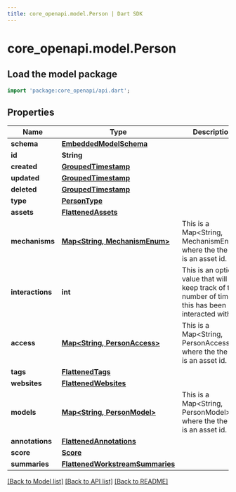 ```yaml
---
title: core_openapi.model.Person | Dart SDK
---
```


# core_openapi.model.Person

## Load the model package
```dart
import 'package:core_openapi/api.dart';
```

## Properties
Name | Type | Description | Notes
------------ | ------------- | ------------- | -------------
**schema** | [**EmbeddedModelSchema**](EmbeddedModelSchema.md) |  | [optional] 
**id** | **String** |  | 
**created** | [**GroupedTimestamp**](GroupedTimestamp.md) |  | 
**updated** | [**GroupedTimestamp**](GroupedTimestamp.md) |  | 
**deleted** | [**GroupedTimestamp**](GroupedTimestamp.md) |  | [optional] 
**type** | [**PersonType**](PersonType.md) |  | 
**assets** | [**FlattenedAssets**](FlattenedAssets.md) |  | [optional] 
**mechanisms** | [**Map<String, MechanismEnum>**](MechanismEnum.md) | This is a Map<String, MechanismEnum> where the the key is an asset id. | [optional] [default to const {}]
**interactions** | **int** | This is an optional value that will keep track of the number of times this has been interacted with. | [optional] 
**access** | [**Map<String, PersonAccess>**](PersonAccess.md) | This is a Map<String, PersonAccess> where the the key is an asset id. | [optional] [default to const {}]
**tags** | [**FlattenedTags**](FlattenedTags.md) |  | [optional] 
**websites** | [**FlattenedWebsites**](FlattenedWebsites.md) |  | [optional] 
**models** | [**Map<String, PersonModel>**](PersonModel.md) | This is a Map<String, PersonModel>, where the the key is an asset id. | [optional] [default to const {}]
**annotations** | [**FlattenedAnnotations**](FlattenedAnnotations.md) |  | [optional] 
**score** | [**Score**](Score.md) |  | [optional] 
**summaries** | [**FlattenedWorkstreamSummaries**](FlattenedWorkstreamSummaries.md) |  | [optional] 

[[Back to Model list]](../README.md#documentation-for-models) [[Back to API list]](../README.md#documentation-for-api-endpoints) [[Back to README]](../README.md)


